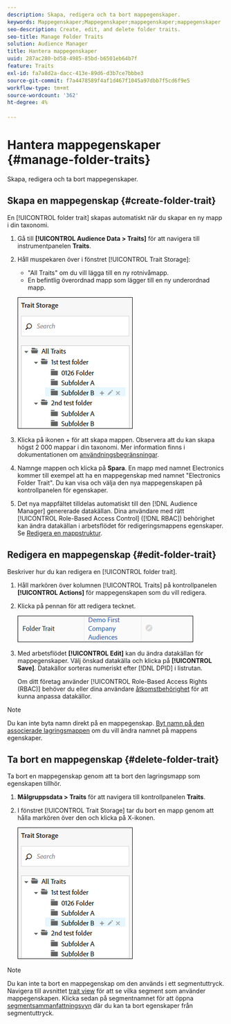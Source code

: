 ```yaml
---
description: Skapa, redigera och ta bort mappegenskaper.
keywords: Mappegenskaper;Mappegenskaper;mappegenskaper;mappegenskaper
seo-description: Create, edit, and delete folder traits.
seo-title: Manage Folder Traits
solution: Audience Manager
title: Hantera mappegenskaper
uuid: 287ac280-bd58-4985-85bd-b6501eb64b7f
feature: Traits
exl-id: fa7a8d2a-dacc-413e-89d6-d3b7ce7bbbe3
source-git-commit: f7a4478589f4af1d467f1045a97dbb7f5cd6f9e5
workflow-type: tm+mt
source-wordcount: '362'
ht-degree: 4%

---
```


# Hantera mappegenskaper {#manage-folder-traits}

Skapa, redigera och ta bort mappegenskaper.

## Skapa en mappegenskap {#create-folder-trait}

En [!UICONTROL folder trait] skapas automatiskt när du skapar en ny mapp i din taxonomi.

<!-- create-folder-trait.xml -->

1. Gå till **[!UICONTROL Audience Data > Traits]** för att navigera till instrumentpanelen **Traits**.
1. Håll muspekaren över i fönstret [!UICONTROL Trait Storage]:

   * &quot;All Traits&quot; om du vill lägga till en ny rotnivåmapp.
   * En befintlig överordnad mapp som lägger till en ny underordnad mapp.

   ![](assets/folder_traits_create.PNG)

1. Klicka på ikonen + för att skapa mappen. Observera att du kan skapa högst 2 000 mappar i din taxonomi. Mer information finns i dokumentationen om [användningsbegränsningar](../../features/administration/usage-limits.md).
1. Namnge mappen och klicka på **Spara**. En mapp med namnet Electronics kommer till exempel att ha en mappegenskap med namnet &quot;Electronics Folder Trait&quot;. Du kan visa och välja den nya mappegenskapen på kontrollpanelen för egenskaper.
1. Det nya mappfältet tilldelas automatiskt till den [!DNL Audience Manager] genererade datakällan. Dina användare med rätt [!UICONTROL Role-Based Access Control] ([!DNL RBAC]) behörighet kan ändra datakällan i arbetsflödet för redigeringsmappens egenskaper. Se [Redigera en mappstruktur](../../features/traits/manage-folder-traits.md#edit-folder-trait).

## Redigera en mappegenskap {#edit-folder-trait}

Beskriver hur du kan redigera en [!UICONTROL folder trait].

<!-- edit-folder-trait.xml -->

1. Håll markören över kolumnen [!UICONTROL Traits] på kontrollpanelen **[!UICONTROL Actions]** för mappegenskapen som du vill redigera.
1. Klicka på pennan för att redigera tecknet.

   ![](assets/folder_traits_edit_border.png)

1. Med arbetsflödet **[!UICONTROL Edit]** kan du ändra datakällan för mappegenskaper. Välj önskad datakälla och klicka på **[!UICONTROL Save]**. Datakällor sorteras numeriskt efter [!DNL DPID] i listrutan.

   Om ditt företag använder [!UICONTROL Role-Based Access Rights (RBAC)] behöver du eller dina användare [åtkomstbehörighet](../../features/traits/about-folder-traits.md#role-based-access-controls) för att kunna anpassa datakällor.

>[!NOTE]
>
>Du kan inte byta namn direkt på en mappegenskap. [Byt namn på den associerade lagringsmappen](../../features/traits/trait-storage.md#rename-delete-trait-storage-folder) om du vill ändra namnet på mappens egenskaper.

## Ta bort en mappegenskap {#delete-folder-trait}

Ta bort en mappegenskap genom att ta bort den lagringsmapp som egenskapen tillhör.

<!-- delete-folder-trait.xml -->

1. **Målgruppsdata > Traits** för att navigera till kontrollpanelen **Traits**.
1. I fönstret [!UICONTROL Trait Storage] tar du bort en mapp genom att hålla markören över den och klicka på X-ikonen.

   ![Stegresultat](assets/folder_traits_create.PNG)

>[!NOTE]
>
>Du kan inte ta bort en mappegenskap om den används i ett segmentuttryck. Navigera till avsnittet [trait view](../../features/traits/trait-details-page.md) för att se vilka segment som använder mappegenskapen. Klicka sedan på segmentnamnet för att öppna [segmentsammanfattningsvyn](../../features/segments/segment-summary-view.md) där du kan ta bort egenskaper från segmentuttryck.
